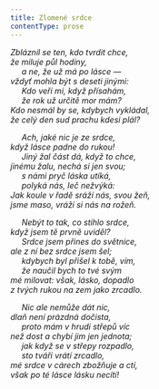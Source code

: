 ```yaml
---
title: Zlomené srdce
contentType: prose
---
```


<section>

_Zbláznil se ten, kdo tvrdit chce,  
že miluje půl hodiny,  
     a ne, že už má po lásce —  
vždyť mohla být s deseti jinými:  
     Kdo veří mi, když přísahám,  
     že rok už určitě mor mám?  
Kdo nesmál by se, kdybych vykládal,  
že celý den sud prachu kdesi plál?_

</section>

<section>

     _Ach, jaké nic je ze srdce,  
když lásce padne do rukou!  
     Jiný žal část dá, když to chce,  
jinému žalu, nechá si jen svou;  
     s námi pryč láska utíká,  
     polyká nás, leč nežvýká:  
Jak koule v řadě sráží nás, svou žeň,  
jsme maso, vráží si nás na rožeň._

</section>

<section>

     _Nebýt to tak, co stihlo srdce,  
když jsem tě prvně uviděl?  
     Srdce jsem přines do světnice,  
ale z ní bez srdce jsem šel;  
     kdybych byl přišel k tobě, vím,  
     že naučil bych to tvé svým  
mé milovat: však, lásko, dopadlo  
z tvých rukou na zem jako zrcadlo._

</section>

<section>

     _Nic ale nemůže dát nic,  
dlaň není prázdná dočista,  
     proto mám v hrudi střepů víc  
než dost a chybí jim jen jednota;  
     jak když se v střepy rozpadlo,  
     sto tváří vrátí zrcadlo,  
mé srdce v cárech zbožňuje a ctí,  
však po té lásce lásku necítí!_

</section>
